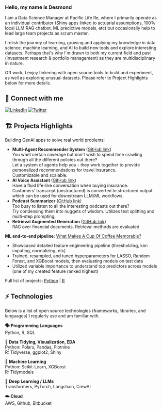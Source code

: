 ### Hello, my name is Desmond

I am a Data Science Manager at Pacific Life Re, where I primarily operate as an individual contributor (Shiny apps linked to actuarial assumptions, 100% local LLM RAG chatbot, ML predictive models, etc)  but occasionally help to lead large team projects as scrum master. 

I relish the journey of learning, growing and applying my knowledge in data science, machine learning, and AI to build new tools and explore interesting datasets. Perhaps that's why I'm drawn to both my current field and past (investment research & portfolio management) as they are multidisciplinary in nature.

Off work, I enjoy tinkering with open source tools to build and experiment, as well as exploring unusual datasets. Please refer to Project Highlights below for more details. 

## 🔗 Connect with me 
<a href="https://www.linkedin.com/in/choydesmond/" target="_blank"><img alt="LinkedIn" src="https://img.shields.io/badge/linkedin-%230077B5.svg?&style=for-the-badge&logo=linkedin&logoColor=white" /></a>
<a href="https://x.com/Norest" target="_blank"><img alt="Twitter" src="https://img.shields.io/badge/twitter-%231DA1F2.svg?&style=for-the-badge&logo=twitter&logoColor=white" /></a>

## 🏗️ Projects Highlights

Building GenAI apps to solve real world problems:

+ **Multi-Agent Recommender System** ([GitHub link](https://github.com/DesmondChoy/agents_recsys))  
You want certain coverage but don't wish to spend time crawling through all the different policies out there?   
Let a system of agents help you - they work together to provide personalized recommendations for travel insurance.  
Customizable and scalable.
+ **AI Voice Assistant** ([GitHub link](https://github.com/DesmondChoy/ai_underwriter))  
Have a fluid life-like conversation when buying insurance.  
Customers’ transcript (unstructured) is converted to structured output which can be used for downstream LLM/ML workflows. 
+ **Podcast Summarizer** ([GitHub link](https://github.com/DesmondChoy/podcast_transcript))  
Too busy to listen to all the interesting podcasts out there?  
Try condensing them into nuggets of wisdom. Utilizes text splitting and multi-step prompting.
+ **Retrieval Augmented Generation** ([GitHub link](https://github.com/DesmondChoy/financial_text_rag))  
RAG over financial documents. Retrieval methods are evaluated.

**ML end-to-end pipeline**: [What Makes A Cup Of Coffee Memorable?](https://desmondchoy.github.io/r_projects/2020-08-29-predicting-coffee-quality-with-ml.en-us.html)
+ Showcased detailed feature engineering pipeline (thresholding, knn imputing, normalizing, etc)
+ Trained, resampled, and tuned hyperparameters for LASSO, Random Forest, and XGBoost models, then evaluating models on test data
+ Utilized variable importance to understand top predictors across models (one of my created feature ranked highest)

Full list of projects: [Python](https://github.com/DesmondChoy?tab=repositories) | [R](https://desmondchoy.github.io/r_projects/)

## ⚡ Technologies 

Below is a list of open source technologies (frameworks, libraries, and languages) I regularly use and am familiar with. 

**🗣️ Programming Languages**  
Python, R, SQL

**🧹 Data Tidying, Visualization, EDA**  
Python: Polars, Pandas, Plotnine  
R: Tidyverse, ggplot2, Shiny

**🤖 Machine Learning**  
Python: Scikit-Learn, XGBoost  
R: Tidymodels

**🎲 Deep Learning / LLMs**  
Transformers, PyTorch, Langchain, CrewAI

**☁️ Cloud**  
AWS, Github, Bitbucket

<!--
**DesmondChoy/desmondchoy** is a ✨ _special_ ✨ repository because its `README.md` (this file) appears on your GitHub profile.

Here are some ideas to get you started:

- 🔭 I’m currently working on ...
- 🌱 I’m currently learning ...
- 👯 I’m looking to collaborate on ...
- 🤔 I’m looking for help with ...
- 💬 Ask me about ...
- 📫 How to reach me: ...
- 😄 Pronouns: ...
- ⚡ Fun fact: ...
-->
